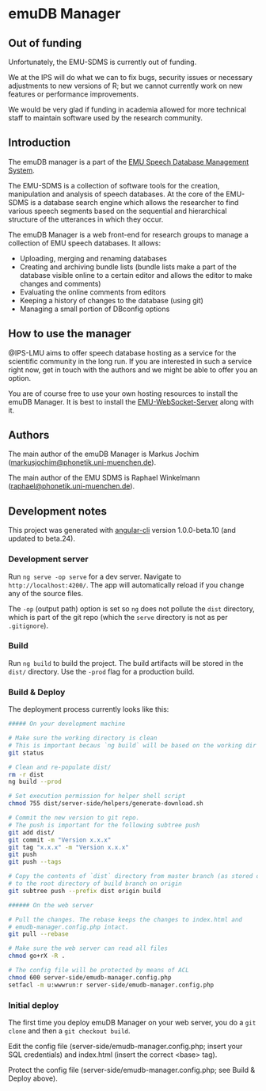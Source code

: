 # emuDB Manager

## Out of funding

Unfortunately, the EMU-SDMS is currently out of funding.

We at the IPS will do what we can to fix bugs, security issues or necessary adjustments to new versions of R; but we cannot currently work on new features or performance improvements.

We would be very glad if funding in academia allowed for more technical staff to maintain software used by the research community.

## Introduction

The emuDB manager is a part of the [EMU Speech Database Management System](https://ips-lmu.github.io/EMU.html).

The EMU-SDMS is a collection of software tools for the creation, manipulation and analysis of speech databases. At the core of the EMU-SDMS is a database search engine which allows the researcher to find various speech segments based on the sequential and hierarchical structure of the utterances in which they occur.

The emuDB Manager is a web front-end for research groups to manage a 
collection of EMU speech databases. It allows:

* Uploading, merging and renaming databases
* Creating and archiving bundle lists (bundle lists make a part of the 
database visible online to a certain editor and allows the editor to make 
changes and comments)
* Evaluating the online comments from editors
* Keeping a history of changes to the database (using git)
* Managing a small portion of DBconfig options

## How to use the manager

@IPS-LMU aims to offer speech database hosting as a service for the 
scientific community in the long run. If you are interested in such a service
right now, get in touch with the authors and we might be able to offer you an 
option.
  
You are of course free to use your own hosting resources to install the emuDB
Manager. It is best to install the [EMU-WebSocket-Server](https://github.com/IPS-LMU/IPS-EMUprot-nodeWSserver)
along with it.

## Authors

The main author of the emuDB Manager is Markus Jochim (<markusjochim@phonetik.uni-muenchen.de>).

The main author of the EMU SDMS is Raphael Winkelmann (<raphael@phonetik.uni-muenchen.de>).


## Development notes

This project was generated with [angular-cli](https://github.com/angular/angular-cli) version 1.0.0-beta.10 (and updated to beta.24).

### Development server

Run `ng serve -op serve` for a dev server. Navigate to `http://localhost:4200/`. The app will automatically reload if you change any of the source files.

The `-op` (output path) option is set so `ng` does not pollute the `dist` directory, which is part of the git repo (which the `serve` directory is not as per `.gitignore`).

### Build

Run `ng build` to build the project. The build artifacts will be stored in the `dist/` directory. Use the `-prod` flag for a production build.

### Build & Deploy

The deployment process currently looks like this:

```bash
##### On your development machine

# Make sure the working directory is clean
# This is important becaus `ng build` will be based on the working dir and not on the HEAD revision
git status

# Clean and re-populate dist/
rm -r dist
ng build --prod

# Set execution permission for helper shell script
chmod 755 dist/server-side/helpers/generate-download.sh

# Commit the new version to git repo.
# The push is important for the following subtree push
git add dist/
git commit -m "Version x.x.x"
git tag "x.x.x" -m "Version x.x.x"
git push
git push --tags

# Copy the contents of `dist` directory from master branch (as stored on origin)
# to the root directory of build branch on origin
git subtree push --prefix dist origin build

###### On the web server

# Pull the changes. The rebase keeps the changes to index.html and
# emudb-manager.config.php intact.
git pull --rebase

# Make sure the web server can read all files
chmod go+rX -R .

# The config file will be protected by means of ACL
chmod 600 server-side/emudb-manager.config.php
setfacl -m u:wwwrun:r server-side/emudb-manager.config.php
```

### Initial deploy

The first time you deploy emuDB Manager on your web server, you do a `git clone` and then a `git checkout build`.

Edit the config file (server-side/emudb-manager.config.php; insert your SQL credentials) and index.html (insert the correct &lt;base> tag).

Protect the config file (server-side/emudb-manager.config.php; see Build & Deploy above).
